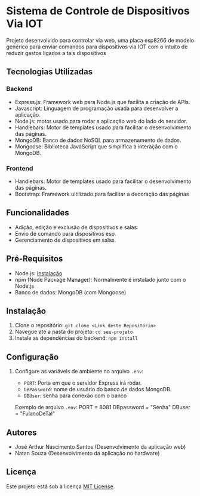 # Sistema de Controle de Dispositivos Via IOT 

Projeto desenvolvido para controlar via web, uma placa esp8266 de modelo genérico para enviar comandos para dispositivos via IOT com o intuito de reduzir gastos ligados a tais dispositivos

## Tecnologias Utilizadas

### Backend

- Express.js: Framework web para Node.js que facilita a criação de APIs.
- Javascript: Linguagem de programação usada para desenvolver a aplicação.
- Node.js: motor usado para rodar a aplicação web do lado do servidor.
- Handlebars: Motor de templates usado para facilitar o desenvolvimento das páginas.
- MongoDB: Banco de dados NoSQL para armazenamento de dados.
- Mongoose: Biblioteca JavaScript que simplifica a interação com o MongoDB.

### Frontend

- Handlebars: Motor de templates usado para facilitar o desenvolvimento das páginas.
- Bootstrap: Framework ultilizado para facilitar a decoração das páginas 

## Funcionalidades

- Adição, edição e exclusão de dispositivos e salas.
- Envio de comando para dispositivos esp.
- Gerenciamento de dispositivos em salas.

## Pré-Requisitos

- Node.js: [Instalação](https://nodejs.org/)
- npm (Node Package Manager): Normalmente é instalado junto com o Node.js
- Banco de dados: MongoDB (com Mongoose)

## Instalação

1. Clone o repositório: `git clone <Link deste Repositório>`
2. Navegue até a pasta do projeto: `cd seu-projeto`
3. Instale as dependências do backend: `npm install`

## Configuração

1. Configure as variáveis de ambiente no arquivo `.env`:

   - `PORT`: Porta em que o servidor Express irá rodar.
   - `DBPassword`: nome de usuário do banco de dados MongoDB.
   - `DBUser`: senha para conexão com o banco

   Exemplo de arquivo `.env`:
   PORT = 8081 
   DBpassword = "Senha"
   DBuser = "FulanoDeTal"

## Autores

- José Arthur Nascimento Santos (Desenvolvimento da aplicação web)
- Natan Souza (Desenvolvimento da aplicação no hardware)

## Licença

Este projeto está sob a licença [MIT License](LICENSE).
